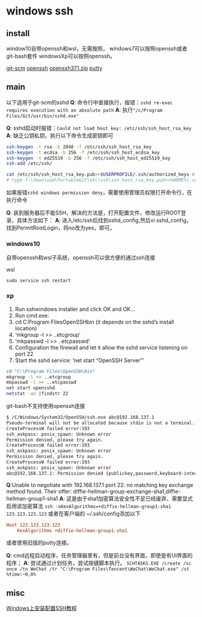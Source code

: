 # windows ssh

## install
window10自带openssh和wsl，无需按照，
windows7可以按照openssh或者git-bash套件
windowsXp可以按照openssh。

[git-scm](https://git-scm.com/download/win)
[openssh](http://sshwindows.sourceforge.net/)
[openssh371.zip](https://sourceforge.net/projects/sshwindows/files/OldFiles/setupssh371-20031015.zip/download)
[putty](https://www.chiark.greenend.org.uk/~sgtatham/putty/latest.html)

## main

以下适用于git-scm的sshd
**Q**: 命令行中直接执行，报错：`sshd re-exec requires execution with an absolute path`
**A**: 执行`"/c/Program Files/Git/usr/bin/sshd.exe"`


**Q**: sshd启动时报错：`Could not load host key: /etc/ssh/ssh_host_rsa_key`
**A**:  缺乏公钥私钥，执行以下命令生成密钥即可
``` bash
ssh-keygen -t rsa -b 2048 -f /etc/ssh/ssh_host_rsa_key
ssh-keygen -t ecdsa -b 256 -f /etc/ssh/ssh_host_ecdsa_key
ssh-keygen -t ed25519 -b 256 -f /etc/ssh/ssh_host_ed25519_key
ssh-add /etc/ssh/

cat /etc/ssh/ssh_host_rsa_key.pub>>$USERPROFILE/.ssh/authorized_keys # 添加信任的密钥
# type f:\download\PortableGit\etc\ssh\ssh_host_rsa_key.pub>>%HOME%\.ssh\authorized_keys
```
如果报错`sshd windows permission deny`，需要使用管理员权限打开命令行，在执行命令

**Q**: 装到服务器后不能SSH，解决的方法是，打开配置文件，修改运行ROOT登录，具体方法如下：
**A**: 进入/etc/ssh后找到sshd_config,然后vi sshd_config，找到PermitRootLogin，将no改为yes，即可。


### windows10
自带openssh和wsl子系统，openssh可以很方便的通过ssh连接

wsl
``` 
sudo service ssh restart
```
### xp


1) Run sshwindows installer and click OK and OK…
2) Run cmd.exe:
3) cd C:Program FilesOpenSSHbin (it depends on the sshd’s install location)
4) ‘mkgroup -l >> ..etcgroup’
5) ‘mkpasswd -l >> ..etcpasswd’
6) Configuration the firewall and let it allow the sshd service listening on port 22
7) Start the sshd service: ‘net start “OpenSSH Server”‘

``` bash
cd "C:\Program Files\OpenSSH\bin"
mkgroup -l >> ..etcgroup
mkpasswd -l >> ..etcpasswd
net start opensshd
netstat -an |findstr 22
```


git-bash不支持使用openssh连接
``` bash
$ /C/Windows/System32/OpenSSH/ssh.exe abc@192.168.137.1
Pseudo-terminal will not be allocated because stdin is not a terminal.
CreateProcessW failed error:193
ssh_askpass: posix_spawn: Unknown error
Permission denied, please try again.
CreateProcessW failed error:193
ssh_askpass: posix_spawn: Unknown error
Permission denied, please try again.
CreateProcessW failed error:193
ssh_askpass: posix_spawn: Unknown error
abc@192.168.137.1: Permission denied (publickey,password,keyboard-interactive).
```


**Q**:Unable to negotiate with 192.168.137.1 port 22: no matching key exchange method found. Their offer: diffie-hellman-group-exchange-sha1,diffie-hellman-group1-sha1
**A**: 这是由于sha1加密算法安全性不足已经废弃，需要显式启用该加密算法
`ssh -oKexAlgorithms=+diffie-hellman-group1-sha1 123.123.123.123`
或者在客户端的 ~/.ssh/config添加以下
``` ini
Host 123.123.123.123
    KexAlgorithms +diffie-hellman-group1-sha1
```
或者使用旧版的putty连接。


**Q**: cmd远程启动程序，任务管理器里有，但是前台没有界面，即使是有UI界面的程序；
**A**: 尝试通过计划任务，尝试按键脚本执行。
`SCHTASKS.EXE /create /sc once /tn WeChat /tr "C:\Program Files\Tencent\WeChat\WeChat.exe" /st %time:~0,8%`




## misc
[Windows上安装配置SSH教程](https://www.cnblogs.com/feipeng8848/p/8568018.html)